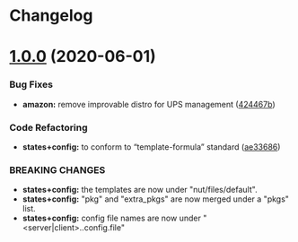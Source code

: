 # Changelog

# [1.0.0](https://github.com/saltstack-formulas/nut-formula/compare/v0.2.0...v1.0.0) (2020-06-01)


### Bug Fixes

* **amazon:** remove improvable distro for UPS management ([424467b](https://github.com/saltstack-formulas/nut-formula/commit/424467befc3332770313200375b7c7ebb91867bb))


### Code Refactoring

* **states+config:** to conform to “template-formula” standard ([ae33686](https://github.com/saltstack-formulas/nut-formula/commit/ae33686a90ce44c9f35a06a670a3370cfbf02680))


### BREAKING CHANGES

* **states+config:** the templates are now under "nut/files/default".
* **states+config:** "pkg" and "extra_pkgs" are now merged under a "pkgs" list.
* **states+config:** config file names are now under "<server|client>.<component>.config.file"
